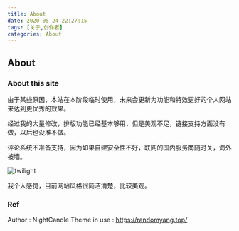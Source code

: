 ```yaml
---
title: About
date: 2020-05-24 22:27:15
tags: [关于,创作者]
categories: About
---
```


## About

### About this site

由于某些原因，本站在本阶段临时使用，未来会更新为功能和特效更好的个人网站来达到更优秀的效果。

经过我的大量修改，排版功能已经基本够用，但是美观不足，链接支持方面没有做，以后也没准不做。

评论系统不准备支持，因为如果自建安全性不好，联网的国内服务商随时关，海外被墙。

![twilight](https://rarity.coding.net/p/NightCandle_online/d/Picture_Storge/git/raw/master/picture/tenor.gif)

我个人感觉，目前网站风格很简洁清楚，比较美观。

### Ref

Author : NightCandle
Theme in use : https://randomyang.top/
